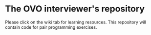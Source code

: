 # The OVO interviewer's repository

Please click on the wiki tab for learning resources. This repository will contain code for pair programming exercises.
